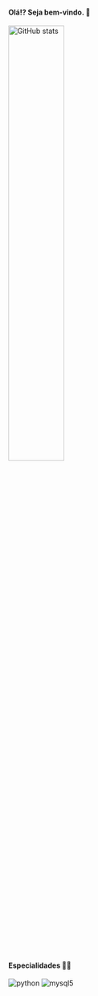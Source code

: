 #### Olá!? Seja bem-vindo. 👋

<img width="47%" alt="GitHub stats" src="https://github-readme-stats.vercel.app/api?username=jaylsonalves&show_icons=true&theme=default"> 

#### Especialidades 👨‍💻
<div style="display: inline_block">
    <img text-align="center" alt="python" src="https://img.shields.io/badge/Python-14354C?style=for-the-badge&logo=python&logoColor=white">
    <img text-align="center" alt="mysql5" src="https://img.shields.io/badge/MySQL-00000F?style=for-the-badge&logo=mysql&logoColor=white">
</div>

